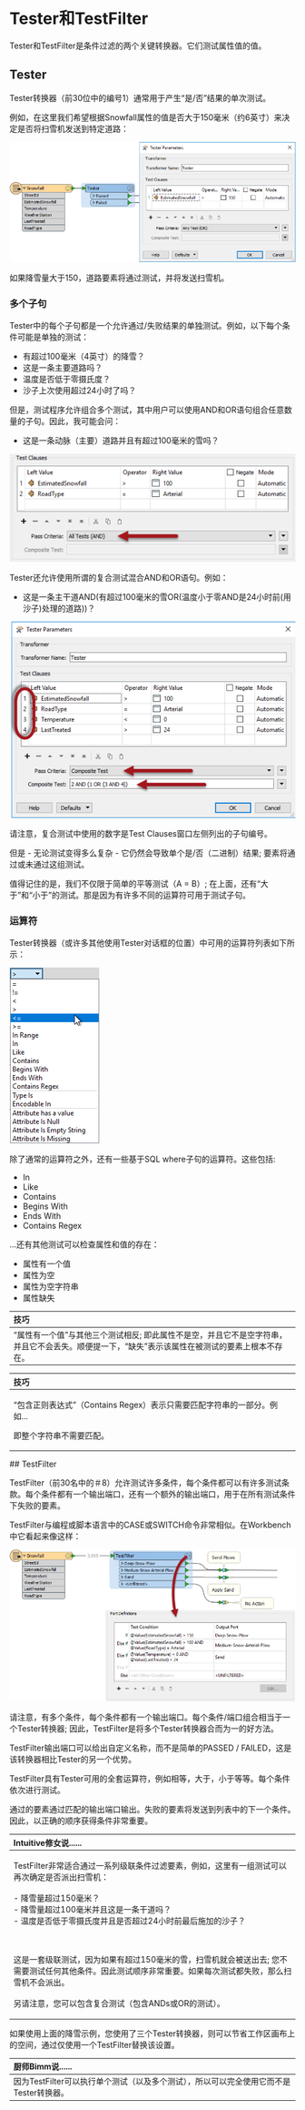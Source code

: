 # Tester和TestFilter

Tester和TestFilter是条件过滤的两个关键转换器。它们测试属性值的值。

## Tester

Tester转换器（前30位中的编号1）通常用于产生“是/否”结果的单次测试。

例如，在这里我们希望根据Snowfall属性的值是否大于150毫米（约6英寸）来决定是否将扫雪机发送到特定道路：

[![](../../.gitbook/assets/img4.039.testertransformer.png)](https://github.com/safesoftware/FMETraining/blob/Desktop-Basic-2018/DesktopBasic4Transformers/Images/Img4.039.TesterTransformer.png)

如果降雪量大于150，道路要素将通过测试，并将发送扫雪机。

### 多个子句

Tester中的每个子句都是一个允许通过/失败结果的单独测试。例如，以下每个条件可能是单独的测试：

* 有超过100毫米（4英寸）的降雪？
* 这是一条主要道路吗？
* 温度是否低于零摄氏度？
* 沙子上次使用超过24小时了吗？

但是，测试程序允许组合多个测试，其中用户可以使用AND和OR语句组合任意数量的子句。因此，我可能会问：

* 这是一条动脉（主要）道路并且有超过100毫米的雪吗？

[![](../../.gitbook/assets/img4.040.testerandstatement.png)](https://github.com/safesoftware/FMETraining/blob/Desktop-Basic-2018/DesktopBasic4Transformers/Images/Img4.040.TesterANDStatement.png)

Tester还允许使用所谓的复合测试混合AND和OR语句。例如：

* 这是一条主干道AND\(有超过100毫米的雪OR\(温度小于零AND是24小时前\(用沙子\)处理的道路\)\)？

[![](../../.gitbook/assets/img4.041.testertransformercomplex.png)](https://github.com/safesoftware/FMETraining/blob/Desktop-Basic-2018/DesktopBasic4Transformers/Images/Img4.041.TesterTransformerComplex.png)

请注意，复合测试中使用的数字是Test Clauses窗口左侧列出的子句编号。

但是 - 无论测试变得多么复杂 - 它仍然会导致单个是/否（二进制）结果; 要素将通过或未通过这组测试。

值得记住的是，我们不仅限于简单的平等测试（A = B）; 在上面，还有“大于”和“小于”的测试。那是因为有许多不同的运算符可用于测试子句。

### 运算符

Tester转换器（或许多其他使用Tester对话框的位置）中可用的运算符列表如下所示：

[![](../../.gitbook/assets/img4.042.testeroperators.png)](https://github.com/safesoftware/FMETraining/blob/Desktop-Basic-2018/DesktopBasic4Transformers/Images/Img4.042.TesterOperators.png)

除了通常的运算符之外，还有一些基于SQL where子句的运算符。这些包括:

* In
* Like
* Contains
* Begins With
* Ends With
* Contains Regex

...还有其他测试可以检查属性和值的存在：

* 属性有一个值
* 属性为空
* 属性为空字符串
* 属性缺失

|  技巧 |
| :--- |
|  “属性有一个值”与其他三个测试相反; 即此属性不是空，并且它不是空字符串，并且它不会丢失。顺便提一下，“缺失”表示该属性在被测试的要素上根本不存在。 |

<table>
  <thead>
    <tr>
      <th style="text-align:left">技巧</th>
    </tr>
  </thead>
  <tbody>
    <tr>
      <td style="text-align:left">
        <p>“包含正则表达式”（Contains Regex）表示只需要匹配字符串的一部分。例如...</p>
        <p>即整个字符串不需要匹配。</p>
      </td>
    </tr>
  </tbody>
</table>## TestFilter

TestFilter（前30名中的＃8）允许测试许多条件，每个条件都可以有许多测试条款。每个条件都有一个输出端口，还有一个额外的输出端口，用于在所有测试条件下失败的要素。

TestFilter与编程或脚本语言中的CASE或SWITCH命令非常相似。在Workbench中它看起来像这样：

[![](../../.gitbook/assets/img4.043.goodtestfilterexample.png)](https://github.com/safesoftware/FMETraining/blob/Desktop-Basic-2018/DesktopBasic4Transformers/Images/Img4.043.GoodTestFilterExample.png)

请注意，有多个条件，每个条件都有一个输出端口。每个条件/端口组合相当于一个Tester转换器; 因此，TestFilter是将多个Tester转换器合而为一的好方法。

TestFilter输出端口可以给出自定义名称，而不是简单的PASSED / FAILED，这是该转换器相比Tester的另一个优势。

TestFilter具有Tester可用的全套运算符，例如相等，大于，小于等等。每个条件依次进行测试。

通过的要素通过匹配的输出端口输出。失败的要素将发送到列表中的下一个条件。因此，以正确的顺序获得条件非常重要。

<table>
  <thead>
    <tr>
      <th style="text-align:left">Intuitive修女说......</th>
    </tr>
  </thead>
  <tbody>
    <tr>
      <td style="text-align:left">
        <p>TestFilter非常适合通过一系列级联条件过滤要素，例如，这里有一组测试可以再次确定是否派出扫雪机：
          <br />
          <br />- 降雪量超过150毫米？
          <br />- 降雪量超过100毫米并且这是一条干道吗？
          <br />- 温度是否低于零摄氏度并且是否超过24小时前最后施加的沙子？</p>
        <p>
          <br />
          <br />这是一套级联测试，因为如果有超过150毫米的雪，扫雪机就会被送出去; 您不需要测试任何其他条件。因此测试顺序非常重要。如果每次测试都失败，那么扫雪机不会派出。
          <br
          />
          <br />另请注意，您可以包含复合测试（包含ANDs或OR的测试）。</p>
      </td>
    </tr>
  </tbody>
</table>如果使用上面的降雪示例，您使用了三个Tester转换器，则可以节省工作区画布上的空间，通过仅使用一个TestFilter替换该设置。

|  厨师Bimm说...... |
| :--- |
|  因为TestFilter可以执行单个测试（以及多个测试），所以可以完全使用它而不是Tester转换器。 |

